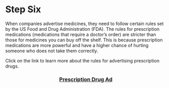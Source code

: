 # Step Six

When companies advertise medicines, they need to follow certain rules set by the US Food and Drug Administration (FDA). The rules for prescription medications (medications that require a doctor’s order) are stricter than those for medicines you can buy off the shelf. This is because prescription medications are more powerful and have a higher chance of hurting someone who does not take them correctly.

Click on the link to learn more about the rules for advertising prescription drugs. 

### <div align="center">[Prescription Drug Ad]()</div>

<!-- ***Still needs link!! -->